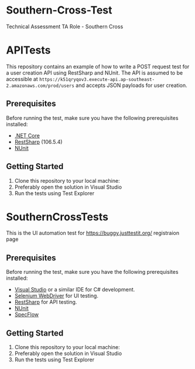 # Southern-Cross-Test
Technical Assessment TA Role - Southern Cross
# APITests

This repository contains an example of how to write a POST request test for a user creation API using RestSharp and NUnit. The API is assumed to be accessible at `https://k51qryqov3.execute-api.ap-southeast-2.amazonaws.com/prod/users` and accepts JSON payloads for user creation.

## Prerequisites

Before running the test, make sure you have the following prerequisites installed:

- [.NET Core](https://dotnet.microsoft.com/download)
- [RestSharp](https://restsharp.dev/) (106.5.4)
- [NUnit](https://nunit.org/)

## Getting Started

1. Clone this repository to your local machine:
2. Preferably open the solution in Visual Studio
3. Run the tests using Test Explorer

# SouthernCrossTests

This is the UI automation test for https://buggy.justtestit.org/ registraion page

## Prerequisites

Before running the test, make sure you have the following prerequisites installed:

- [Visual Studio](https://visualstudio.microsoft.com/) or a similar IDE for C# development.
- [Selenium WebDriver](https://www.selenium.dev/documentation/en/webdriver/) for UI testing.
- [RestSharp](https://restsharp.dev/) for API testing.
- [NUnit](https://nunit.org/)
- [SpecFlow](https://specflow.org/)

## Getting Started

1. Clone this repository to your local machine:
2. Preferably open the solution in Visual Studio
3. Run the tests using Test Explorer
